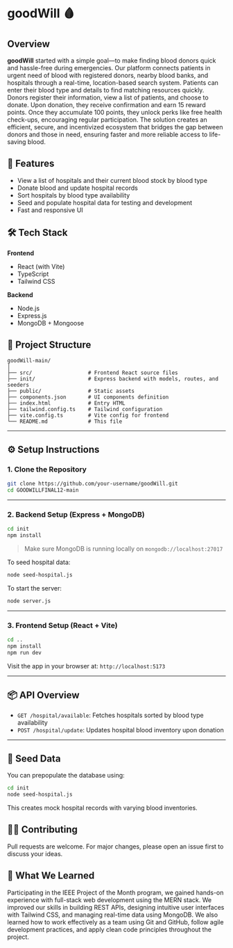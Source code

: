 # goodWill 🩸

## Overview
**goodWill** started with a simple goal—to make finding blood donors quick and hassle-free during emergencies. Our platform connects patients in urgent need of blood with registered donors, nearby blood banks, and hospitals through a real-time, location-based search system. Patients can enter their blood type and details to find matching resources quickly. Donors register their information, view a list of patients, and choose to donate. Upon donation, they receive confirmation and earn 15 reward points. Once they accumulate 100 points, they unlock perks like free health check-ups, encouraging regular participation. The solution creates an efficient, secure, and incentivized ecosystem that bridges the gap between donors and those in need, ensuring faster and more reliable access to life-saving blood.

## 🚀 Features

- View a list of hospitals and their current blood stock by blood type
- Donate blood and update hospital records
- Sort hospitals by blood type availability
- Seed and populate hospital data for testing and development
- Fast and responsive UI 

## 🛠️ Tech Stack

**Frontend**
- React (with Vite)
- TypeScript
- Tailwind CSS

**Backend**
- Node.js
- Express.js
- MongoDB + Mongoose

## 📁 Project Structure

```
goodWill-main/
│
├── src/                  # Frontend React source files
├── init/                 # Express backend with models, routes, and seeders
├── public/               # Static assets
├── components.json       # UI components definition
├── index.html            # Entry HTML
├── tailwind.config.ts    # Tailwind configuration
├── vite.config.ts        # Vite config for frontend
└── README.md             # This file
```

---

## ⚙️ Setup Instructions

### 1. Clone the Repository

```bash
git clone https://github.com/your-username/goodWill.git
cd GOODWILLFINAL12-main
```

---

### 2. Backend Setup (Express + MongoDB)

```bash
cd init
npm install
```

> Make sure MongoDB is running locally on `mongodb://localhost:27017`

To seed hospital data:
```bash
node seed-hospital.js
```

To start the server:
```bash
node server.js
```

---

### 3. Frontend Setup (React + Vite)

```bash
cd ..
npm install
npm run dev
```

Visit the app in your browser at: `http://localhost:5173`

---

## 📦 API Overview

- `GET /hospital/available`: Fetches hospitals sorted by blood type availability
- `POST /hospital/update`: Updates hospital blood inventory upon donation

---

## 🧪 Seed Data

You can prepopulate the database using:

```bash
cd init
node seed-hospital.js
```

This creates mock hospital records with varying blood inventories.

## 👨‍💻 Contributing

Pull requests are welcome. For major changes, please open an issue first to discuss your ideas.

## 🧠 What We Learned
Participating in the IEEE Project of the Month program, we gained hands-on experience with full-stack web development using the MERN stack. We improved our skills in building REST APIs, designing intuitive user interfaces with Tailwind CSS, and managing real-time data using MongoDB. We also learned how to work effectively as a team using Git and GitHub, follow agile development practices, and apply clean code principles throughout the project.


